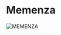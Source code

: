 # Memenza
![MEMENZA](https://user-images.githubusercontent.com/70858072/120238628-2ce5fa00-c27a-11eb-876c-72aa5fabdb95.png)
